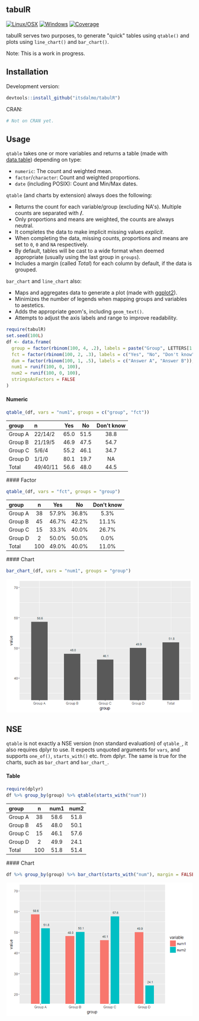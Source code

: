 
<!-- README.md is generated from README.Rmd. Please edit that file -->
tabulR
------

[![Linux/OSX](https://travis-ci.org/itsdalmo/tabulR.svg?branch=master)](https://travis-ci.org/itsdalmo/tabulR) [![Windows](https://ci.appveyor.com/api/projects/status/github/itsdalmo/tabulR?branch=master&svg=true)](https://ci.appveyor.com/project/itsdalmo/tabulR) [![Coverage](http://codecov.io/github/itsdalmo/tabulR/coverage.svg?branch=master)](http://codecov.io/github/itsdalmo/tabulR?branch=master)

tabulR serves two purposes, to generate "quick" tables using `qtable()` and plots using `line_chart()` and `bar_chart()`.

Note: This is a work in progress.

Installation
------------

Development version:

``` r
devtools::install_github("itsdalmo/tabulR")
```

CRAN:

``` r
# Not on CRAN yet.
```

Usage
-----

`qtable` takes one or more variables and returns a table (made with [data.table](https://github.com/Rdatatable/data.table)) depending on type:

-   `numeric`: The count and weighted mean.
-   `factor`/`character`: Count and weighted proportions.
-   `date` (including POSIX): Count and Min/Max dates.

`qtable` (and charts by extension) always does the following:

-   Returns the count for each variable/group (excluding NA's). Multiple counts are separated with **/**.
-   Only proportions and means are weighted, the counts are always neutral.
-   It completes the data to make implicit missing values *explicit*.
-   When completing the data, missing counts, proportions and means are set to `0`, `0` and `NA` respectively.
-   By default, tables will be cast to a wide format when deemed appropriate (usually using the last group in `groups`).
-   Includes a margin (called *Total*) for each column by default, if the data is grouped.

`bar_chart` and `line_chart` also:

-   Maps and aggregates data to generate a plot (made with [ggplot2](https://github.com/hadley/ggplot2)).
-   Minimizes the number of legends when mapping groups and variables to aestetics.
-   Adds the appropriate geom's, including `geom_text()`.
-   Attempts to adjust the axis labels and range to improve readability.

``` r
require(tabulR)
set.seed(100L)
df <- data.frame(
  group = factor(rbinom(100, 4, .2), labels = paste("Group", LETTERS[1:4])),
  fct = factor(rbinom(100, 2, .3), labels = c("Yes", "No", "Don't know")),
  dum = factor(rbinom(100, 1, .5), labels = c("Answer A", "Answer B")),
  num1 = runif(100, 0, 100),
  num2 = runif(100, 0, 100),
  stringsAsFactors = FALSE
)
```

#### Numeric

``` r
qtable_(df, vars = "num1", groups = c("group", "fct"))
```

<table>
<thead>
<tr>
<th style="text-align:left;">
group
</th>
<th style="text-align:left;">
n
</th>
<th style="text-align:center;">
Yes
</th>
<th style="text-align:center;">
No
</th>
<th style="text-align:center;">
Don't know
</th>
</tr>
</thead>
<tbody>
<tr>
<td style="text-align:left;">
Group A
</td>
<td style="text-align:left;">
22/14/2
</td>
<td style="text-align:center;">
65.0
</td>
<td style="text-align:center;">
51.5
</td>
<td style="text-align:center;">
38.8
</td>
</tr>
<tr>
<td style="text-align:left;">
Group B
</td>
<td style="text-align:left;">
21/19/5
</td>
<td style="text-align:center;">
46.9
</td>
<td style="text-align:center;">
47.5
</td>
<td style="text-align:center;">
54.7
</td>
</tr>
<tr>
<td style="text-align:left;">
Group C
</td>
<td style="text-align:left;">
5/6/4
</td>
<td style="text-align:center;">
55.2
</td>
<td style="text-align:center;">
46.1
</td>
<td style="text-align:center;">
34.7
</td>
</tr>
<tr>
<td style="text-align:left;">
Group D
</td>
<td style="text-align:left;">
1/1/0
</td>
<td style="text-align:center;">
80.1
</td>
<td style="text-align:center;">
19.7
</td>
<td style="text-align:center;">
NA
</td>
</tr>
<tr>
<td style="text-align:left;">
Total
</td>
<td style="text-align:left;">
49/40/11
</td>
<td style="text-align:center;">
56.6
</td>
<td style="text-align:center;">
48.0
</td>
<td style="text-align:center;">
44.5
</td>
</tr>
</tbody>
</table>
#### Factor

``` r
qtable_(df, vars = "fct", groups = "group")
```

<table>
<thead>
<tr>
<th style="text-align:left;">
group
</th>
<th style="text-align:center;">
n
</th>
<th style="text-align:center;">
Yes
</th>
<th style="text-align:center;">
No
</th>
<th style="text-align:center;">
Don't know
</th>
</tr>
</thead>
<tbody>
<tr>
<td style="text-align:left;">
Group A
</td>
<td style="text-align:center;">
38
</td>
<td style="text-align:center;">
57.9%
</td>
<td style="text-align:center;">
36.8%
</td>
<td style="text-align:center;">
5.3%
</td>
</tr>
<tr>
<td style="text-align:left;">
Group B
</td>
<td style="text-align:center;">
45
</td>
<td style="text-align:center;">
46.7%
</td>
<td style="text-align:center;">
42.2%
</td>
<td style="text-align:center;">
11.1%
</td>
</tr>
<tr>
<td style="text-align:left;">
Group C
</td>
<td style="text-align:center;">
15
</td>
<td style="text-align:center;">
33.3%
</td>
<td style="text-align:center;">
40.0%
</td>
<td style="text-align:center;">
26.7%
</td>
</tr>
<tr>
<td style="text-align:left;">
Group D
</td>
<td style="text-align:center;">
2
</td>
<td style="text-align:center;">
50.0%
</td>
<td style="text-align:center;">
50.0%
</td>
<td style="text-align:center;">
0.0%
</td>
</tr>
<tr>
<td style="text-align:left;">
Total
</td>
<td style="text-align:center;">
100
</td>
<td style="text-align:center;">
49.0%
</td>
<td style="text-align:center;">
40.0%
</td>
<td style="text-align:center;">
11.0%
</td>
</tr>
</tbody>
</table>
#### Chart

``` r
bar_chart_(df, vars = "num1", groups = "group")
```

![](README-ex1-1.png)

NSE
---

`qtable` is not exactly a NSE version (non standard evaluation) of `qtable_`, it also requires dplyr to use. It expects unquoted arguments for `vars`, and supports `one_of()`, `starts_with()` etc. from dplyr. The same is true for the charts, such as `bar_chart` and `bar_chart_`.

#### Table

``` r
require(dplyr)
df %>% group_by(group) %>% qtable(starts_with("num"))
```

<table>
<thead>
<tr>
<th style="text-align:left;">
group
</th>
<th style="text-align:center;">
n
</th>
<th style="text-align:center;">
num1
</th>
<th style="text-align:center;">
num2
</th>
</tr>
</thead>
<tbody>
<tr>
<td style="text-align:left;">
Group A
</td>
<td style="text-align:center;">
38
</td>
<td style="text-align:center;">
58.6
</td>
<td style="text-align:center;">
51.8
</td>
</tr>
<tr>
<td style="text-align:left;">
Group B
</td>
<td style="text-align:center;">
45
</td>
<td style="text-align:center;">
48.0
</td>
<td style="text-align:center;">
50.1
</td>
</tr>
<tr>
<td style="text-align:left;">
Group C
</td>
<td style="text-align:center;">
15
</td>
<td style="text-align:center;">
46.1
</td>
<td style="text-align:center;">
57.6
</td>
</tr>
<tr>
<td style="text-align:left;">
Group D
</td>
<td style="text-align:center;">
2
</td>
<td style="text-align:center;">
49.9
</td>
<td style="text-align:center;">
24.1
</td>
</tr>
<tr>
<td style="text-align:left;">
Total
</td>
<td style="text-align:center;">
100
</td>
<td style="text-align:center;">
51.8
</td>
<td style="text-align:center;">
51.4
</td>
</tr>
</tbody>
</table>
#### Chart

``` r
df %>% group_by(group) %>% bar_chart(starts_with("num"), margin = FALSE)
```

![](README-ex2-1.png)
